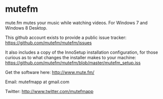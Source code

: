 mutefm
======

mute.fm mutes your music while watching videos.  For Windows 7 and Windows 8 Desktop.

This github account exists to provide a public issue tracker: https://github.com/mutefm/mutefm/issues

It also includes a copy of the InnoSetup installation configuration, for those curious as to what changes the installer makes to your machine: https://github.com/mutefm/mutefm/blob/master/mutefm_setup.iss

Get the software here: http://www.mute.fm/

Email: mutefmapp at gmail.com

Twitter: http://www.twitter.com/mutefmapp
